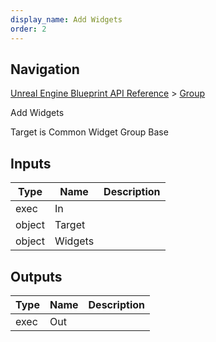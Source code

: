 ```yaml
---
display_name: Add Widgets
order: 2
---
```

## Navigation

[Unreal Engine Blueprint API Reference](https://dev.epicgames.com/documentation/en-us/unreal-engine/BlueprintAPI) > [Group](https://dev.epicgames.com/documentation/en-us/unreal-engine/BlueprintAPI/Group)

Add Widgets

Target is Common Widget Group Base

## Inputs

| Type | Name | Description |
| --- | --- | --- |
| exec | In |  |
| object | Target |  |
| object | Widgets |  |

## Outputs

| Type | Name | Description |
| --- | --- | --- |
| exec | Out |  |
